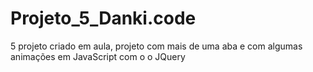 # Projeto_5_Danki.code
 5 projeto criado em aula, projeto com mais de uma aba e com algumas animações em JavaScript com o o JQuery

